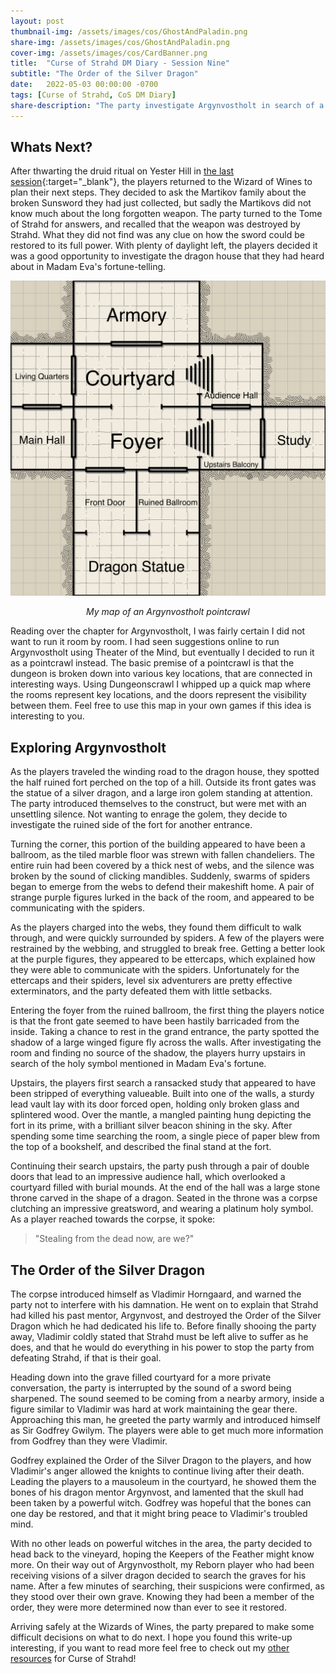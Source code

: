 ```yaml
---
layout: post
thumbnail-img: /assets/images/cos/GhostAndPaladin.png
share-img: /assets/images/cos/GhostAndPaladin.png
cover-img: /assets/images/cos/CardBanner.png
title:  "Curse of Strahd DM Diary - Session Nine"
subtitle: "The Order of the Silver Dragon"
date:   2022-05-03 00:00:00 -0700
tags: [Curse of Strahd, CoS DM Diary]
share-description: "The party investigate Argynvostholt in search of a holy symbol of good and protection."
---
```


## Whats Next?
After thwarting the druid ritual on Yester Hill in [the last session](https://yetanothertyler.com/2022-04-22-cos-diary-session-5/){:target="_blank"}, the players returned to the Wizard of Wines to plan their next steps. They decided to ask the Martikov family about the broken Sunsword they had just collected, but sadly the Martikovs did not know much about the long forgotten weapon. The party turned to the Tome of Strahd for answers, and recalled that the weapon was destroyed by Strahd. What they did not find was any clue on how the sword could be restored to its full power. With plenty of daylight left, the players decided it was a good opportunity to investigate the dragon house that they had heard about in Madam Eva's fortune-telling.

<img src="/assets/battlemaps/ArgonvostholtPointcrawl.png" alt="My map of Argynvostholt as a pointcrawl." class="capped-img">

<p style="text-align: center"><i>My map of an Argynvostholt pointcrawl</i></p>

Reading over the chapter for Argynvostholt, I was fairly certain I did not want to run it room by room. I had seen suggestions online to run Argynvostholt using Theater of the Mind, but eventually I decided to run it as a pointcrawl instead. The basic premise of a pointcrawl is that the dungeon is broken down into various key locations, that are connected in interesting ways. Using Dungeonscrawl I whipped up a quick map where the rooms represent key locations, and the doors represent the visibility between them. Feel free to use this map in your own games if this idea is interesting to you.

## Exploring Argynvostholt

As the players traveled the winding road to the dragon house, they spotted the half ruined fort perched on the top of a hill. Outside its front gates was the statue of a silver dragon, and a large iron golem standing at attention. The party introduced themselves to the construct, but were met with an unsettling silence. Not wanting to enrage the golem, they decide to investigate the ruined side of the fort for another entrance.

Turning the corner, this portion of the building appeared to have been a ballroom, as the tiled marble floor was strewn with fallen chandeliers. The entire ruin had been covered by a thick nest of webs, and the silence was broken by the sound of clicking mandibles. Suddenly, swarms of spiders began to emerge from the webs to defend their makeshift home. A pair of strange purple figures lurked in the back of the room, and appeared to be communicating with the spiders.

As the players charged into the webs, they found them difficult to walk through, and were quickly surrounded by spiders. A few of the players were restrained by the webbing, and struggled to break free. Getting a better look at the purple figures, they appeared to be ettercaps, which explained how they were able to communicate with the spiders. Unfortunately for the ettercaps and their spiders, level six adventurers are pretty effective exterminators, and the party defeated them with little setbacks.

Entering the foyer from the ruined ballroom, the first thing the players notice is that the front gate seemed to have been hastily barricaded from the inside. Taking a chance to rest in the grand entrance, the party spotted the shadow of a large winged figure fly across the walls. After investigating the room and finding no source of the shadow, the players hurry upstairs in search of the holy symbol mentioned in Madam Eva's fortune.

Upstairs, the players first search a ransacked study that appeared to have been stripped of everything valueable. Built into one of the walls, a sturdy lead vault lay with its door forced open, holding only broken glass and splintered wood. Over the mantle, a mangled painting hung depicting the fort in its prime, with a brilliant silver beacon shining in the sky. After spending some time searching the room, a single piece of paper blew from the top of a bookshelf, and described the final stand at the fort.

Continuing their search upstairs, the party push through a pair of double doors that lead to an impressive audience hall, which overlooked a courtyard filled with burial mounds. At the end of the hall was a large stone throne carved in the shape of a dragon. Seated in the throne was a corpse clutching an impressive greatsword, and wearing a platinum holy symbol. As a player reached towards the corpse, it spoke:

> "Stealing from the dead now, are we?"

## The Order of the Silver Dragon

The corpse introduced himself as Vladimir Horngaard, and warned the party not to interfere with his damnation. He went on to explain that Strahd had killed his past mentor, Argynvost, and destroyed the Order of the Silver Dragon which he had dedicated his life to. Before finally shooing the party away, Vladimir coldly stated that Strahd must be left alive to suffer as he does, and that he would do everything in his power to stop the party from defeating Strahd, if that is their goal.

Heading down into the grave filled courtyard for a more private conversation, the party is interrupted by the sound of a sword being sharpened. The sound seemed to be coming from a nearby armory, inside a figure similar to Vladimir was hard at work maintaining the gear there. Approaching this man, he greeted the party warmly and introduced himself as Sir Godfrey Gwilym. The players were able to get much more information from Godfrey than they were Vladimir.

Godfrey explained the Order of the Silver Dragon to the players, and how Vladimir's anger allowed the knights to continue living after their death. Leading the players to a mausoleum in the courtyard, he showed them the bones of his dragon mentor Argynvost, and lamented that the skull had been taken by a powerful witch. Godfrey was hopeful that the bones can one day be restored, and that it might bring peace to Vladimir's troubled mind.

With no other leads on powerful witches in the area, the party decided to head back to the vineyard, hoping the Keepers of the Feather might know more. On their way out of Argynvostholt, my Reborn player who had been receiving visions of a silver dragon decided to search the graves for his name. After a few minutes of searching, their suspicions were confirmed, as they stood over their own grave. Knowing they had been a member of the order, they were more determined now than ever to see it restored.

Arriving safely at the Wizards of Wines, the party prepared to make some difficult decisions on what to do next. I hope you found this write-up interesting, if you want to read more feel free to check out my <a href="/tags/#Curse%20of%20Strahd">other resources</a> for Curse of Strahd!